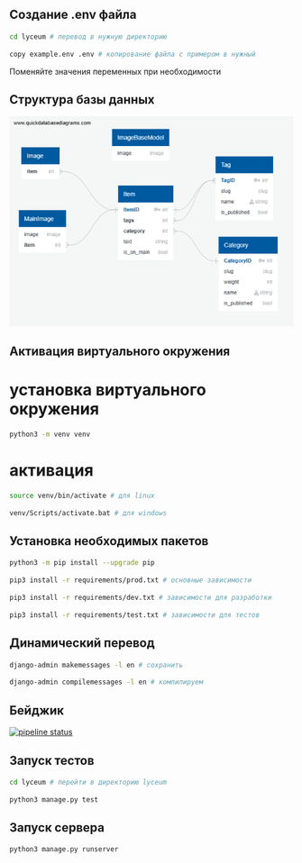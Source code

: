 ## Создание .env файла
```bash
cd lyceum # перевод в нужную директорию
```
```bash
copy example.env .env # копирование файла с примером в нужный
```
Поменяйте значения переменных при необходимости

## Структура базы данных
![alt text](ER.png)

## Активация виртуального окружения
# установка виртуального окружения
```bash 
python3 -m venv venv 
```

# активация
```bash 
source venv/bin/activate # для linux
```
```bash 
venv/Scripts/activate.bat # для windows
```

## Установка необходимых пакетов
```bash
python3 -m pip install --upgrade pip
```
```bash
pip3 install -r requirements/prod.txt # основные зависимости
```
```bash
pip3 install -r requirements/dev.txt # зависимости для разработки
```
```bash
pip3 install -r requirements/test.txt # зависимости для тестов
```

## Динамический перевод
```bash
django-admin makemessages -l en # сохранить
```
```bash
django-admin compilemessages -l en # компилируем
```

## Бейджик
[![pipeline status](https://gitlab.crja72.ru/django/2024/spring/course/students/159819-treninasonya-course-1112/badges/main/pipeline.svg)](https://gitlab.crja72.ru/django/2024/spring/course/students/159819-treninasonya-course-1112/-/commits/main)

## Запуск тестов
```bash
cd lyceum # перейти в директорию lyceum
```
```bash
python3 manage.py test
```

## Запуск сервера
```bash
python3 manage.py runserver
```

